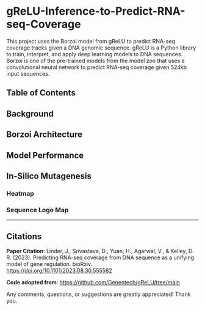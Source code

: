 # gReLU-Inference-to-Predict-RNA-seq-Coverage
This project uses the Borzoi model from gReLU to predict RNA-seq coverage tracks given a DNA genomic sequence. gReLU is a Python library to train, interpret, and apply deep learning models to DNA sequences. Borzoi is one of the pre-trained models from the model zoo that uses a convolutional neural network to predict RNA-seq coverage given 524kb input sequences. 

## Table of Contents


## Background


## Borzoi Architecture 


## Model Performance 


## In-Silico Mutagenesis 


### Heatmap 


### Sequence Logo Map 

---
## Citations 
**Paper Citation**: Linder, J., Srivastava, D., Yuan, H., Agarwal, V., & Kelley, D. R. (2023). Predicting RNA-seq coverage from DNA sequence as a unifying model of gene regulation. bioRxiv. https://doi.org/10.1101/2023.08.30.555582

**Code adopted from**: https://github.com/Genentech/gReLU/tree/main

Any comments, questions, or suggestions are greatly appreciated! Thank you. 
